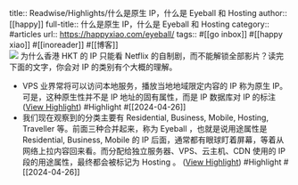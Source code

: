 title:: Readwise/Highlights/什么是原生 IP，什么是 Eyeball 和 Hosting
author:: [[happy]]
full-title:: 什么是原生 IP，什么是 Eyeball 和 Hosting
category:: #articles
url:: https://happyxiao.com/eyeball/
tags:: #[[go inbox]] #[[happy xiao]] #[[inoreader]] #[[博客]]  
![](https://happyxiao.com/wp-content/uploads/2024/04/photo1695081709.jpeg)
为什么香港 HKT 的 IP 只能看 Netflix 的自制剧，而不能解锁全部影片？读完下面的文字，你会对 IP 的类别有个大概的理解。
- VPS 业界常将可以访问本地服务，播放当地地域限定内容的 IP 称为原生 IP。 可是，这种原生性并不是 IP 地址的固有属性，而是 IP 数据库对 IP 的标注 ([View Highlight](https://read.readwise.io/read/01hwcat21jbq59qkyj4a1h7m45)) #Highlight #[[2024-04-26]]
- 我们现在观察到的分类主要有 Residential, Business, Mobile, Hosting, Traveller 等。前面三种合并起来，称为 Eyeball ，也就是说用途属性是 Residential, Business, Mobile 的 IP 后面，通常都有眼球盯着屏幕，等着从网络上拉内容回来看。而分配给独立服务器、VPS、云主机、CDN 使用的 IP 段的用途属性，最终都会被标记为 Hosting 。 ([View Highlight](https://read.readwise.io/read/01hwcawd4qx7cxkyv2vy5922je)) #Highlight #[[2024-04-26]]